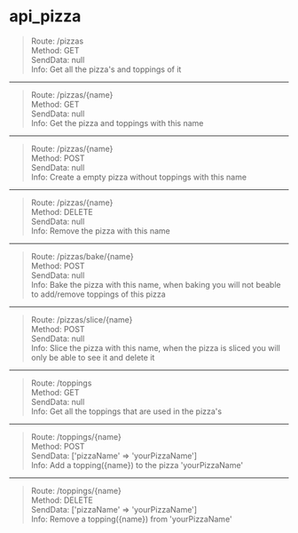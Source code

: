 # api_pizza
                                              
>Route: /pizzas               
>Method: GET       
>SendData: null                              
>Info: Get all the pizza's and toppings of it<br>
---
>Route: /pizzas/{name}        
>Method: GET       
>SendData: null                              
>Info: Get the pizza and toppings with this name<br>
---
>Route: /pizzas/{name}        
>Method: POST      
>SendData: null                              
>Info: Create a empty pizza without toppings with this name<br>
---
>Route: /pizzas/{name}        
>Method: DELETE    
>SendData: null                              
>Info: Remove the pizza with this name<br>
---
>Route: /pizzas/bake/{name}   
>Method: POST      
>SendData: null                              
>Info: Bake the pizza with this name, when baking you will not beable to add/remove toppings of this pizza<br>
---
>Route: /pizzas/slice/{name}  
>Method: POST      
>SendData: null                              
>Info: Slice the pizza with this name, when the pizza is sliced you will only be able to see it and delete it<br>
---
>Route: /toppings             
>Method: GET       
>SendData: null                              
>Info: Get all the toppings that are used in the pizza's<br>
---
>Route: /toppings/{name}      
>Method: POST      
>SendData: ['pizzaName' => 'yourPizzaName']  
>Info: Add a topping({name}) to the pizza 'yourPizzaName'   <br> 
---
>Route: /toppings/{name}      
>Method: DELETE    
>SendData: ['pizzaName' => 'yourPizzaName']  
>Info: Remove a topping({name}) from 'yourPizzaName'<br>
